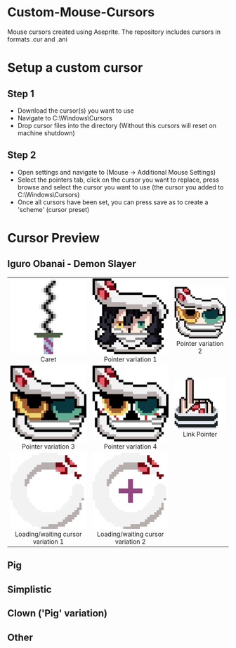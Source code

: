 # Custom-Mouse-Cursors
Mouse cursors created using Aseprite. The repository includes cursors in formats .cur and .ani

# Setup a custom cursor

## Step 1
- Download the cursor(s) you want to use
- Navigate to C:\Windows\Cursors
- Drop cursor files into the directory
(Without this cursors will reset on machine shutdown)

## Step 2
- Open settings and navigate to (Mouse -> Additional Mouse Settings)
- Select the pointers tab, click on the cursor you want to replace, press browse and select the cursor you want to use (the cursor you added to C:\Windows\Cursors)
- Once all cursors have been set, you can press save as to create a 'scheme' (cursor preset)

# Cursor Preview

## Iguro Obanai - Demon Slayer

| | | |
|:-------------------------:|:-------------------------:|:-------------------------:|
|<img width="360" alt="info" src="./preview_images/caret_iguro.png">  Caret |  <img width="360" alt="info" src="./preview_images/pointer_iguro_ver1.png"> Pointer variation 1 |<img width="360" alt="info" src="./preview_images/pointer_iguro_ver2.png"> Pointer variation 2|
|<img width="360" alt="info" src="./preview_images/pointer_iguro_ver3.png"> Pointer variation 3 |  <img width="360" alt="info" src="./preview_images/pointer_iguro_ver4.png"> Pointer variation 4|<img width="360" alt="info" src="./preview_images/linkpointer_iguro.png"> Link Pointer|
|<img width="360" alt="info" src="./preview_images/loading_iguro.gif"> Loading/waiting cursor variation 1 |  <img width="360" alt="info" src="./preview_images/loading_crosshair_iguro.gif"> Loading/waiting cursor variation 2 |

## Pig

## Simplistic

## Clown ('Pig' variation)

## Other
